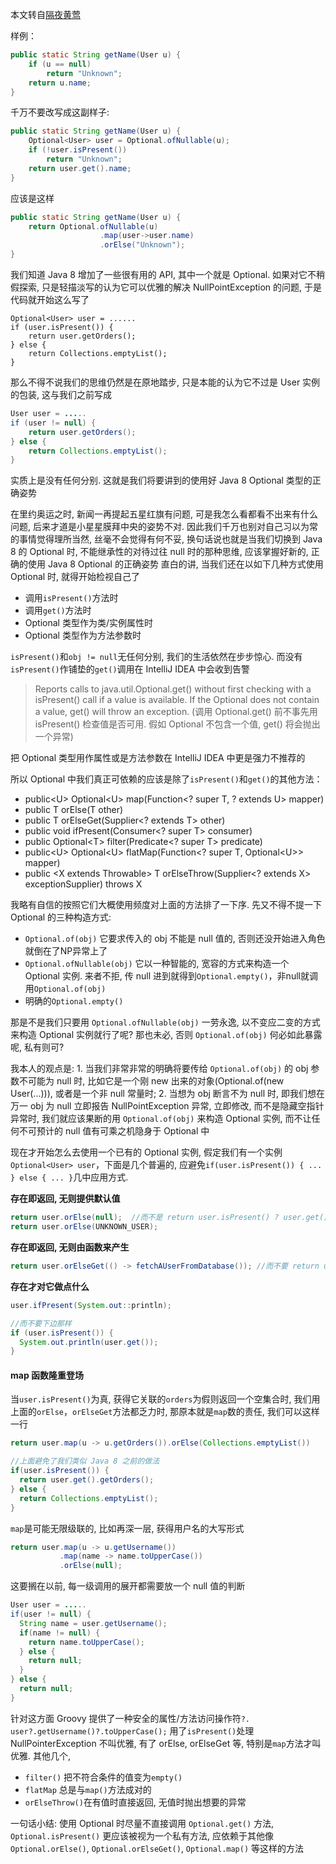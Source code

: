 本文转自[隔夜黄莺](https://unmi.cc/proper-ways-of-using-java8-optional/)

样例：
```java
public static String getName(User u) {
    if (u == null)
        return "Unknown";
    return u.name;
}
```

千万不要改写成这副样子:
```java
public static String getName(User u) {
    Optional<User> user = Optional.ofNullable(u);
    if (!user.isPresent())
        return "Unknown";
    return user.get().name;
}
```
应该是这样
```java
public static String getName(User u) {
    return Optional.ofNullable(u)
                    .map(user->user.name)
                    .orElse("Unknown");
}
```


我们知道 Java 8 增加了一些很有用的 API, 其中一个就是 Optional. 如果对它不稍假探索, 只是轻描淡写的认为它可以优雅的解决 NullPointException 的问题, 于是代码就开始这么写了

```
Optional<User> user = ......
if (user.isPresent()) {
    return user.getOrders();
} else {
    return Collections.emptyList();
}
```

那么不得不说我们的思维仍然是在原地踏步, 只是本能的认为它不过是 User 实例的包装, 这与我们之前写成

```java
User user = .....
if (user != null) {
    return user.getOrders();
} else {
    return Collections.emptyList();
}

```
实质上是没有任何分别. 这就是我们将要讲到的使用好 Java 8 Optional 类型的正确姿势

在里约奥运之时, 新闻一再提起五星红旗有问题, 可是我怎么看都看不出来有什么问题, 后来才道是小星星膜拜中央的姿势不对. 因此我们千万也别对自己习以为常的事情觉得理所当然, 丝毫不会觉得有何不妥, 换句话说也就是当我们切换到 Java 8 的 Optional 时, 不能继承性的对待过往 null 时的那种思维, 应该掌握好新的, 正确的使用 Java 8 Optional 的正确姿势
直白的讲, 当我们还在以如下几种方式使用 Optional 时, 就得开始检视自己了

- 调用`isPresent()`方法时
- 调用`get()`方法时
- Optional 类型作为类/实例属性时
- Optional 类型作为方法参数时

`isPresent()`和`obj != null`无任何分别, 我们的生活依然在步步惊心. 而没有`isPresent()`作铺垫的`get()`调用在 IntelliJ IDEA 中会收到告警
>Reports calls to java.util.Optional.get() without first checking with a isPresent() call if a value is available. If the Optional does not contain a value, get() will throw an exception. (调用 Optional.get() 前不事先用 isPresent() 检查值是否可用. 假如 Optional 不包含一个值, get() 将会抛出一个异常)

把 Optional 类型用作属性或是方法参数在 IntelliJ IDEA 中更是强力不推荐的

所以 Optional 中我们真正可依赖的应该是除了`isPresent()`和`get()`的其他方法：
- public\<U> Optional\<U> map(Function<? super T, ? extends U> mapper)
- public T orElse(T other)
- public T orElseGet(Supplier<? extends T> other)
- public void ifPresent(Consumer<? super T> consumer)
- public Optional\<T> filter(Predicate<? super T> predicate)
- public\<U> Optional\<U> flatMap(Function<? super T, Optional\<U>> mapper)
- public \<X extends Throwable> T orElseThrow(Supplier<? extends X> exceptionSupplier) throws X

我略有自信的按照它们大概使用频度对上面的方法排了一下序.
先又不得不提一下 Optional 的三种构造方式:
- `Optional.of(obj)` 它要求传入的 obj 不能是 null 值的, 否则还没开始进入角色就倒在了NP异常上了
- `Optional.ofNullable(obj)` 它以一种智能的, 宽容的方式来构造一个 Optional 实例. 来者不拒, 传 null 进到就得到`Optional.empty()`，非null就调用`Optional.of(obj)`
- 明确的`Optional.empty()`

那是不是我们只要用 `Optional.ofNullable(obj)` 一劳永逸, 以不变应二变的方式来构造 Optional 实例就行了呢? 那也未必, 否则 `Optional.of(obj)` 何必如此暴露呢, 私有则可?

我本人的观点是:  1. 当我们非常非常的明确将要传给 `Optional.of(obj)` 的 obj 参数不可能为 null 时, 比如它是一个刚 new 出来的对象(Optional.of(new User(...))), 或者是一个非 null 常量时;  2. 当想为 obj 断言不为 null 时, 即我们想在万一 obj 为 null 立即报告 NullPointException 异常, 立即修改, 而不是隐藏空指针异常时, 我们就应该果断的用 `Optional.of(obj)` 来构造 Optional 实例, 而不让任何不可预计的 null 值有可乘之机隐身于 Optional 中

现在才开始怎么去使用一个已有的 Optional 实例, 假定我们有一个实例`Optional<User> user`，下面是几个普遍的, 应避免`if(user.isPresent()) { ... } else { ... }`几中应用方式.

**存在即返回, 无则提供默认值**
```java
return user.orElse(null);  //而不是 return user.isPresent() ? user.get() : null;
return user.orElse(UNKNOWN_USER);
```

**存在即返回, 无则由函数来产生**
```java
return user.orElseGet(() -> fetchAUserFromDatabase()); //而不要 return user.isPresent() ? user: fetchAUserFromDatabase();
```
**存在才对它做点什么**
```java
user.ifPresent(System.out::println);

//而不要下边那样
if (user.isPresent()) {
  System.out.println(user.get());
}
```

#### map 函数隆重登场

当`user.isPresent()`为真, 获得它关联的`orders`为假则返回一个空集合时, 我们用上面的`orElse`，`orElseGet`方法都乏力时, 那原本就是`map`数的责任, 我们可以这样一行

```java
return user.map(u -> u.getOrders()).orElse(Collections.emptyList())

//上面避免了我们类似 Java 8 之前的做法
if(user.isPresent()) {
  return user.get().getOrders();
} else {
  return Collections.emptyList();
}
```
`map`是可能无限级联的, 比如再深一层, 获得用户名的大写形式
```java
return user.map(u -> u.getUsername())
           .map(name -> name.toUpperCase())
           .orElse(null);
```
这要搁在以前, 每一级调用的展开都需要放一个 null 值的判断
```java
User user = .....
if(user != null) {
  String name = user.getUsername();
  if(name != null) {
    return name.toUpperCase();
  } else {
    return null;
  }
} else {
  return null;
}
```
针对这方面 Groovy 提供了一种安全的属性/方法访问操作符`?.`
`user?.getUsername()?.toUpperCase();`
用了`isPresent()`处理 NullPointerException 不叫优雅, 有了  orElse, orElseGet 等, 特别是`map`方法才叫优雅.
其他几个,
- `filter()` 把不符合条件的值变为`empty()`
- `flatMap` 总是与`map()`方法成对的
- `orElseThrow()`在有值时直接返回, 无值时抛出想要的异常

一句话小结: 使用 Optional 时尽量不直接调用 `Optional.get()` 方法, `Optional.isPresent()` 更应该被视为一个私有方法, 应依赖于其他像 `Optional.orElse()`, `Optional.orElseGet()`, `Optional.map()` 等这样的方法
